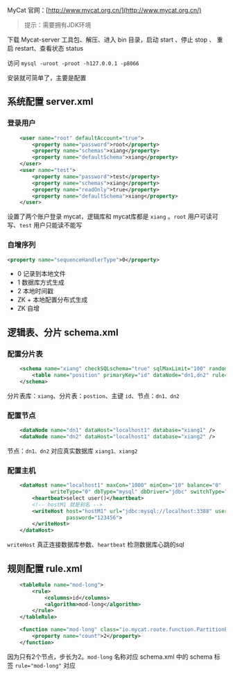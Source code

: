 

MyCat 官网：[http://www.mycat.org.cn/](http://www.mycat.org.cn/)

> 提示：需要拥有JDK环境

下载 Mycat-server 工具包、解压、进入 bin 目录，启动 start 、停止 stop 、 重启 restart、查看状态 status

访问  `mysql -uroot -proot -h127.0.0.1 -p8066` 



安装就可简单了，主要是配置

## 系统配置 server.xml

### 登录用户

```xml
	<user name="root" defaultAccount="true">
		<property name="password">root</property>
		<property name="schemas">xiang</property>
		<property name="defaultSchema">xiang</property>
	</user>
	<user name="test">
		<property name="password">test</property>
		<property name="schemas">xiang</property>
		<property name="readOnly">true</property>
		<property name="defaultSchema">xiang</property>
	</user>
```

设置了两个账户登录 mycat，逻辑库和 mycat库都是 `xiang` 。`root` 用户可读可写、`test` 用户只能读不能写

### 自增序列

```xml
<property name="sequenceHandlerType">0</property>
```

+ 0 记录到本地文件
+ 1 数据库方式生成
+ 2 本地时间戳
+ ZK + 本地配置分布式生成
+ ZK 自增

## 逻辑表、分片 schema.xml

### 配置分片表

```xml
	<schema name="xiang" checkSQLschema="true" sqlMaxLimit="100" randomDataNode="dn1">
		<table name="position" primaryKey="id" dataNode="dn1,dn2" rule="mod-long" autoIncrement="true"></table>
	</schema>
```

分片表库：`xiang`、分片表：`postion`、主键 `id`、节点：`dn1、dn2`

### 配置节点

```xml
	<dataNode name="dn1" dataHost="localhost1" database="xiang1" />
	<dataNode name="dn2" dataHost="localhost1" database="xiang2" />
```

节点：`dn1、dn2` 对应真实数据库 `xiang1、xiang2`

### 配置主机

```xml
	<dataHost name="localhost1" maxCon="1000" minCon="10" balance="0"
			  writeType="0" dbType="mysql" dbDriver="jdbc" switchType="1"  slaveThreshold="100">
		<heartbeat>select user()</heartbeat>
		<!-- hostM1 就是别名 -->
		<writeHost host="hostM1" url="jdbc:mysql://localhost:3388" user="root"
				   password="123456">
		</writeHost>
	</dataHost>
```

`writeHost` 真正连接数据库参数、`heartbeat` 检测数据库心跳的sql

## 规则配置 rule.xml

```xml
	<tableRule name="mod-long">
		<rule>
			<columns>id</columns>
			<algorithm>mod-long</algorithm>
		</rule>
	</tableRule>

	<function name="mod-long" class="io.mycat.route.function.PartitionByMod">
		<property name="count">2</property>
	</function>
```

因为只有2个节点，步长为2。`mod-long` 名称对应 schema.xml 中的 schema 标签 `rule="mod-long"` 对应